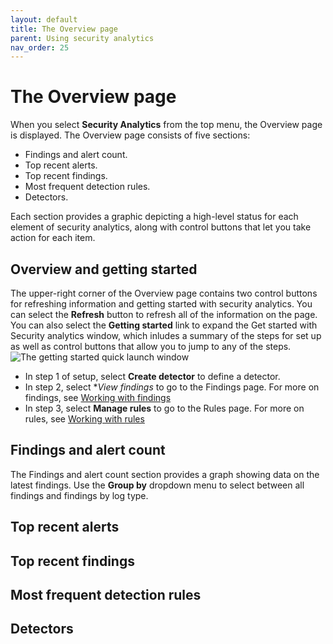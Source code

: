 ```yaml
---
layout: default
title: The Overview page
parent: Using security analytics
nav_order: 25
---
```


# The Overview page

When you select **Security Analytics** from the top menu, the Overview page is displayed. The Overview page consists of five sections:
* Findings and alert count.
* Top recent alerts.
* Top recent findings.
* Most frequent detection rules.
* Detectors.

Each section provides a graphic depicting a high-level status for each element of security analytics, along with control buttons that let you take action for each item.

## Overview and getting started

The upper-right corner of the Overview page contains two control buttons for refreshing information and getting started with security analytics. You can select the **Refresh** button to refresh all of the information on the page. You can also select the **Getting started** link to expand the Get started with Security analytics window, which inludes a summary of the steps for set up as well as control buttons that allow you to jump to any of the steps.
<img src="{{site.url}}{{site.baseurl}}/images/Security/get-started.png" alt="The getting started quick launch window">
* In step 1 of setup, select **Create detector** to define a detector. 
* In step 2, select **View findings* to go to the Findings page. For more on findings, see [Working with findings]({{site.url}}{{site.baseurl}}/_security-analytics/usage/findings.md/)
* In step 3, select **Manage rules** to go to the Rules page. For more on rules, see [Working with rules]({{site.url}}{{site.baseurl}}/_security-analytics/usage/rules.md/)

## Findings and alert count

The Findings and alert count section provides a graph showing data on the latest findings. Use the **Group by** dropdown menu to select between all findings and findings by log type.

## Top recent alerts

## Top recent findings

## Most frequent detection rules

## Detectors






